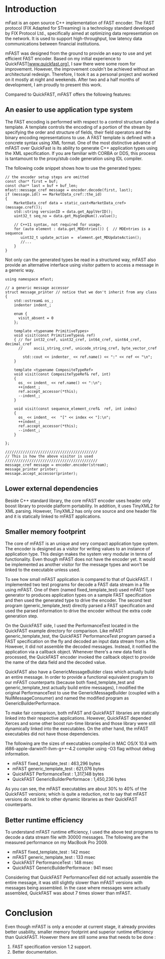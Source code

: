 Introduction
============

mFast is an open source C++ implementation of FAST encoder. The FAST protocol (FIX Adapted for STreaming) is a technology standard developed
by FIX Protocol Ltd., specifically aimed at optimizing data representation on the network. It is used to support high-throughput, low latency
data communications between financial institutions.

mFAST was designed from the ground to provide an easy to use and yet efficient FAST encoder. Based on my initial experience to
QuickFAST[www.quickfast.org], I saw there were some room for improvement. However,  the
improvement couldn't be achieved without an architectural redesign. Therefore, I took it as a personal project and
worked on it mostly at night and weekends. After two and a half months of development, I am proudly to present this work.

Compared to QuickFAST, mFAST offers the following features:

An easier to use application type system
-----------------------------------------
The FAST encoding is performed with respect to a control structure called a template. A template
controls the encoding of a portion of the stream by specifying the order and structure of fields, their field operators and
the binary encoding representations to use. A FAST template is defined with a concrete syntax using XML format. One of the
most distinctive advance of mFAST over QuickFast is its ability to generate C++ application types using the XML specification.
If you are familiar with CORBA or DDS, this process is tantamount to the proxy/stub code generation using IDL compiler.

The following code snippet shows how to use the generated types:

    // the encoder setup steps are omitted
    const char* first = buf;
    const char* last = buf + buf_len;
    mfast::message_cref message = encoder.decode(first, last);
    if (message.id() == MarketData_cref::the_id)
    {
        MarketData_cref data = static_cast<MarketData_cref>(message.cref());
        std::string versionID = data.get_ApplVerID();
        uint32_t seq_no = data.get_MsgSeqNum().value();

        // C++11 syntax, not required for usage.
        for (auto element : data.get_MDEntries()) {  // MDEntries is a sequence
           uint32_t update_action =  element.get_MDUpdateAction();
           //...
        }
    }

Not only can the generated types  be read in a structured way, mFAST also provide an alternative interface using visitor pattern
to access a message in a generic way.

    using namespace mfast;

    // a generic message accessor
    struct message_printer // notice that we don't inherit from any class
    {
	    std::ostream& os_;
	    indenter indent_;
  
        enum {
          visit_absent = 0
        };       

        template <typename PrimitiveTypes>
        void visit(const PrimitiveTypes& ref)
        { // for int32_cref, uint32_cref, int64_cref, uint64_cref, decimal_cref
          //     ascii_string_cref, unicode_string_cref, byte_vector_cref

            std::cout << indenter_ << ref.name() << ":" << ref << "\n";
        }

	    template <typename CompositeTypeRef>
	    void visit(const CompositeTypeRef& ref, int)
	    {
	      os_ << indent_ << ref.name() << ":\n";
	      ++indent_;
	      ref.accept_accessor(*this);
	      --indent_;
	    }

	    void visit(const sequence_element_cref&  ref, int index)
	    {
	      os_ << indent_ <<  "[" << index << "]:\n";
	      ++indent_;
	      ref.accept_accessor(*this);
	      --indent_;
	    }

    };

    //////////////////////////////////////////
    // This is how the above visitor is used
    //////////////////////////////////////////
    message_cref message = encoder.encoder(stream);
    message_printer printer;
    message.accept_accessor(printer);

Lower external dependencies
---------------------------------------
Beside C++ standard library, the core mFAST encoder uses header only boost library to provide platform
portability. In addition, it uses TinyXML2 for XML parsing. However, TinyXML2 has only one source and one header file and it is
statically linked to mFAST applications.

Smaller memory footprint
-----------------------------------
The core of mFAST is an unique and very compact application type system. The encoder is designed as a visitor for writing values
to an instance of application type. This design makes the system very modular in terms of functionality. Even though mFAST does
not have the encoder yet. It would be implemented as another visitor for the message types and won't be linked to the executable unless
used.

To see how small mFAST application is compared to that of QuickFAST. I implemented two test programs for decode a FAST data stream
in a file using mFAST. One of them
(named fixed_template_test) used  mFAST type generator to produces application types on a sample FAST specification and then used
the generated type to drive the encoder. The second test program (generic_template_test) directly parsed a FAST specification and
used the parsed information to drive the encoder without the extra code generation step.

On the QuickFAST side, I used the PerformanceTest located in the QuickFAST example directory for comparison.
Like mFAST generic_template_test, the QuickFAST PerformanceTest program parsed a FAST specification on the fly and decoded an input data
stream from a file. However, it did not assemble the decoded messages. Instead, it notified the application via a callback object. Whenever
there's a new data field is processed, the QuickFAST encoder invoked the callback object to provide the name of the data field and the decoded value.

QuickFAST also have a GenericMessageBuilder class which actually build an entire message. In order to provide a functional equivalent program
to our mFAST counterparts (because both fixed_template_test and generic_template_test actually build entire messages), I modified the original PerformanceTest
to use the GenericMessageBuilder (coupled  with a NullMessageConsumer) and named the modified program as GenericBuilderPerformace.

To make fair comparison, both mFAST and QuickFAST libraries are statically linked into their respective applications. However,
QuickFAST depended Xerces and some other boost run-time libraries and those library were still dynamically linked into the executables.
On the other hand, the mFAST executables did not have those dependencies.

The following  are the sizes of executables compiled in MAC OS/X 10.8 with i686-apple-darwin11-llvm-g++-4.2 compiler using -O3 flag without debug information.

* mFAST fixed_template_test : 463,296 bytes
* mFAST generic_template_test : 621,076 bytes
* QuickFAST PerformanceTest : 1,317,148 bytes
* QuickFAST GenericBuilderPerformace : 1,450,236 bytes

As you can see, the mFAST executables are about 30% to 40% of the QuickFAST versions; which is quite a reduction, not to say that mFAST versions do not link to other
dynamic libraries as their QuickFAST counterparts.

Better runtime efficiency
----------------------------
To understand mFAST runtime efficiency, I used the above test programs to decode a data stream file with 30000 messages.
The following are the measured performance on my MacBook Pro 2009.

* mFAST fixed_template_test : 142 msec
* mFAST generic_template_test : 133 msec
* QuickFAST PerformanceTest : 148 msec
* QuickFAST GenericBuilderPerformace : 941 msec

Considering that QuickFAST PerformanceTest did not actually assemble the entire message,
it was still slightly slower than mFAST versions with messages being assembled.
In the case where messages were actually assembled, QuickFAST was about 7 times slower
than mFAST.


Conclusion
=============
Even though mFAST is only a encoder at current stage, it already provides better usability, smaller
memory footprint and superior runtime efficiency than QuickFAST. However there are still some
area that needs to be done :

1. FAST specification version 1.2 support.
2. Better documentation.

